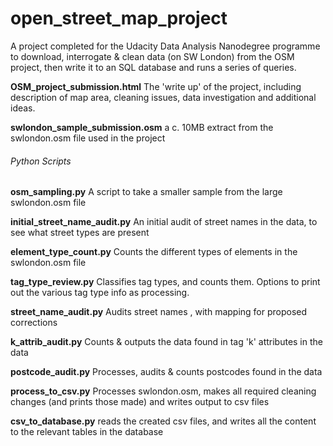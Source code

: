 # open_street_map_project
A project completed for the Udacity Data Analysis Nanodegree programme to download, interrogate & clean data (on SW London) from the OSM project, 
then write it to an SQL database and runs a series of queries.


**OSM_project_submission.html**
The 'write up' of the project, including description of map area, cleaning issues, data investigation and additional ideas.

**swlondon_sample_submission.osm** a c. 10MB extract from the swlondon.osm file used in the project 

###### Python Scripts
**osm_sampling.py** 
A script to take a smaller sample from the large swlondon.osm file

**initial_street_name_audit.py** 
An initial audit of street names in the data, to see what street types are present

**element_type_count.py** 
Counts the different types of elements in the swlondon.osm file

**tag_type_review.py** 
Classifies tag types, and counts them. Options to print out the various tag type info as processing.

**street_name_audit.py** 
Audits street names , with mapping for proposed corrections

**k_attrib_audit.py**
Counts & outputs the data found  in tag 'k' attributes in the data

**postcode_audit.py**
Processes, audits & counts postcodes found in the data

**process_to_csv.py**
Processes swlondon.osm, makes all required cleaning changes (and prints those made) and writes output to csv files

**csv_to_database.py**
reads the created csv files, and writes all the content to the relevant tables in the database


